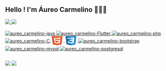 ## Hello ! I'm Áureo Carmelino 👨🏽‍💻

 <div>
  <a href="https://github.com/aureocarmelino"> 
  <img height="150em" src="https://github-readme-stats.vercel.app/api/top-langs/?username=aureocarmelino&layout=compact&langs_count=7&theme=dracula"/>
  <img height="150em" src="https://github-readme-stats.vercel.app/api?username=aureocarmelino&show_icons=true&theme=dracula&include_all_commits=true&count_private=true"/>
</div>
  
<div style="display: inline_block"><br>
  <img align="center" alt="aureo_carmelino-java" height="50" width="50" src="https://cdn.jsdelivr.net/gh/devicons/devicon/icons/java/java-original-wordmark.svg" />
  <img align="center" alt="aureo_carmelino-Flutter" height="30" width="40" src="https://cdn.jsdelivr.net/gh/devicons/devicon/icons/flutter/flutter-original.svg" /> 
  <img align="center" alt="aureo_carmelino-php" height="50" width="50" src="https://cdn.jsdelivr.net/gh/devicons/devicon/icons/php/php-original.svg" />
  <img align="center" alt="aureo_carmelino-C" height="30" width="40" src="https://cdn.jsdelivr.net/gh/devicons/devicon/icons/c/c-original.svg" />                    
 <img align="center" alt="aureo_carmelino-HTML" height="30" width="40" src="https://raw.githubusercontent.com/devicons/devicon/master/icons/html5/html5-original.svg">
  <img align="center" alt="aureo_carmelino-CSS" height="30" width="40" src="https://raw.githubusercontent.com/devicons/devicon/master/icons/css3/css3-original.svg">
    <img  align="center" alt="aureo_carmelino-bootstrap" height="30" width="40"  src="https://cdn.jsdelivr.net/gh/devicons/devicon/icons/bootstrap/bootstrap-original.svg" />
 <img align="center" alt="aureo_carmelino-mysql" height="50" width="50" src="https://cdn.jsdelivr.net/gh/devicons/devicon/icons/mysql/mysql-original-wordmark.svg" />
 <img align="center" alt="aureo_carmelino-postgresql" height="30" width="40" src="https://cdn.jsdelivr.net/gh/devicons/devicon/icons/postgresql/postgresql-original.svg" />
 
 
 </div>
  
  ##
 
<div> 
 
  <a href="https://instagram.com/the_human_mann" target="_blank"><img src="https://img.shields.io/badge/-Instagram-%23E4405F?style=for-the-badge&logo=instagram&logoColor=white" target="_blank"></a>
  <a href="https://www.linkedin.com/in/aureocarmelino/" target="_blank"><img src="https://img.shields.io/badge/-LinkedIn-%230077B5?style=for-the-badge&logo=linkedin&logoColor=white" target="_blank"></a> 
  <!--a href = "mailto:aureo.roberto.31@gmail.com"><img src="https://img.shields.io/badge/-Gmail-%23333?style=for-the-badge&logo=gmail&logoColor=white" target="_blank"></a-->
 
  
